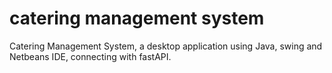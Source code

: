 # catering management system
Catering Management System, a desktop application using Java, swing and Netbeans IDE, connecting with fastAPI.
